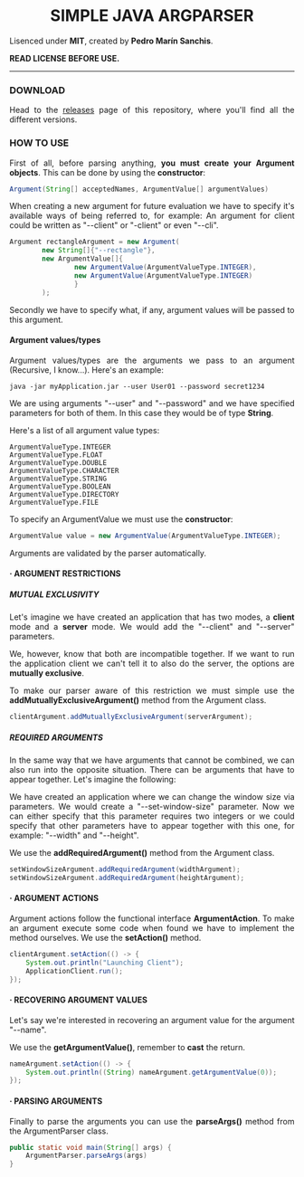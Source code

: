 

<div style="text-align: justify">

<div style="text-align: center">

# SIMPLE JAVA ARGPARSER

</div>

Lisenced under **MIT**, created by **Pedro Marín Sanchis**.

**READ LICENSE BEFORE USE.**

---

### DOWNLOAD

Head to the [releases](https://github.com/pedro09pm/simple-java-argparser/releases) page of this repository, where you'll find all the different versions.

### HOW TO USE

First of all, before parsing anything, **you must create your Argument objects**. This can be done by using the **constructor**:

```java
Argument(String[] acceptedNames, ArgumentValue[] argumentValues)
```

When creating a new argument for future evaluation we have to specify it's available ways of being referred to, for example:
An argument for client could be written as "--client" or "-client" or even "--cli".

```java
Argument rectangleArgument = new Argument(
        new String[]{"--rectangle"},
        new ArgumentValue[]{
                new ArgumentValue(ArgumentValueType.INTEGER),
                new ArgumentValue(ArgumentValueType.INTEGER)
                }
        );
```

Secondly we have to specify what, if any, argument values will be passed to this argument.

#### Argument values/types
Argument values/types are the arguments we pass to an argument (Recursive, I know...). Here's an example:
```
java -jar myApplication.jar --user User01 --password secret1234
```
We are using arguments "--user" and "--password" and we have specified parameters for both of them. In this case they would
be of type **String**.

Here's a list of all argument value types:

```
ArgumentValueType.INTEGER
ArgumentValueType.FLOAT 
ArgumentValueType.DOUBLE
ArgumentValueType.CHARACTER
ArgumentValueType.STRING
ArgumentValueType.BOOLEAN
ArgumentValueType.DIRECTORY
ArgumentValueType.FILE
```

To specify an ArgumentValue we must use the **constructor**:

```java
ArgumentValue value = new ArgumentValue(ArgumentValueType.INTEGER);
```

Arguments are validated by the parser automatically.

#### · ARGUMENT RESTRICTIONS

##### MUTUAL EXCLUSIVITY

Let's imagine we have created an application that has two modes, a **client** mode and a **server** mode.
We would add the "--client" and "--server" parameters.

We, however, know that both are incompatible together.
If we want to run the application client we can't tell it to also do the server, the options are **mutually exclusive**.

To make our parser aware of this restriction we must simple use the **addMutuallyExclusiveArgument()** method from the Argument class.

```java
clientArgument.addMutuallyExclusiveArgument(serverArgument);
```

##### REQUIRED ARGUMENTS

In the same way that we have arguments that cannot be combined, we can also run into the opposite situation.
There can be arguments that have to appear together. Let's imagine the following:

We have created an application where we can change the window size via parameters. We would create a "--set-window-size" parameter.
Now we can either specify that this parameter requires two integers or we could specify that other parameters have to appear
together with this one, for example: "--width" and "--height".

We use the **addRequiredArgument()** method from the Argument class.

```java
setWindowSizeArgument.addRequiredArgument(widthArgument);
setWindowSizeArgument.addRequiredArgument(heightArgument);
```

#### · ARGUMENT ACTIONS

Argument actions follow the functional interface **ArgumentAction**. To make an argument execute some code when found
we have to implement the method ourselves. We use the **setAction()** method.

```java
clientArgument.setAction(() -> {
    System.out.println("Launching Client");
    ApplicationClient.run();
});
```

#### · RECOVERING ARGUMENT VALUES

Let's say we're interested in recovering an argument value for the argument "--name".

We use the **getArgumentValue()**, remember to **cast** the return.

```java
nameArgument.setAction(() -> {
    System.out.println((String) nameArgument.getArgumentValue(0));
});
```


#### · PARSING ARGUMENTS

Finally to parse the arguments you can use the **parseArgs()** method from the ArgumentParser class.

```java
public static void main(String[] args) {
    ArgumentParser.parseArgs(args)
}
```

</div>